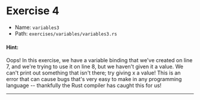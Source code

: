 # Exercise 4

- Name: ```variables3```
- Path: ```exercises/variables/variables3.rs```
#### Hint: 

Oops! In this exercise, we have a variable binding that we've created on
line 7, and we're trying to use it on line 8, but we haven't given it a
value. We can't print out something that isn't there; try giving x a value!
This is an error that can cause bugs that's very easy to make in any
programming language -- thankfully the Rust compiler has caught this for us!


---



